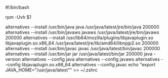 #!/bin/bash


rpm -Uvh $1

alternatives --install /usr/bin/java java /usr/java/latest/jre/bin/java 200000
alternatives --install /usr/bin/javaws javaws /usr/java/latest/jre/bin/javaws 200000
alternatives --install /usr/lib64/mozilla/plugins/libjavaplugin.so libjavaplugin.so.x86_64 /usr/java/latest/jre/lib/amd64/libnpjp2.so 200000
alternatives --install /usr/bin/javac javac /usr/java/latest/bin/javac 200000
alternatives --install /usr/bin/jar jar /usr/java/latest/bin/jar 200000
java -version
alternatives --config java
alternatives --config javaws
alternatives --config libjavaplugin.so.x86_64
alternatives --config javac
echo "export JAVA_HOME=\"/usr/java/latest\"" >> ~/.zshrc
